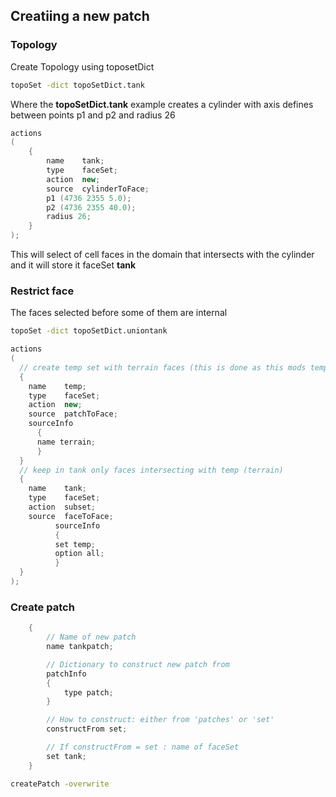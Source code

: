

## Creatiing a new patch


### Topology
Create Topology using toposetDict

```bash
topoSet -dict topoSetDict.tank
```

Where the **topoSetDict.tank**  example creates a cylinder with axis defines between points p1 and p2 and radius 26

```cpp
actions
(
    {
        name    tank;
        type    faceSet;
        action  new;
        source  cylinderToFace;
        p1 (4736 2355 5.0);
        p2 (4736 2355 40.0);
        radius 26;
    }
);
```
This will select of cell faces in the domain that intersects with the cylinder and it will store it faceSet **tank**


### Restrict face

The faces selected before some of them are internal 

```bash
topoSet -dict topoSetDict.uniontank
```

```cpp
actions
(
  // create temp set with terrain faces (this is done as this mods temp1)
  {
    name    temp;
    type    faceSet;
    action  new;
    source  patchToFace;
    sourceInfo
      {
      name terrain;
      }
  }
  // keep in tank only faces intersecting with temp (terrain)    
  {
    name    tank;
    type    faceSet;
    action  subset;
    source  faceToFace;
          sourceInfo
          {
          set temp;
          option all;
          }
  }
);
```


### Create patch



```cpp
    {
        // Name of new patch
        name tankpatch;

        // Dictionary to construct new patch from
        patchInfo
        {
            type patch;
        }

        // How to construct: either from 'patches' or 'set'
        constructFrom set;

        // If constructFrom = set : name of faceSet
        set tank;
    }
```

```bash
createPatch -overwrite
```

